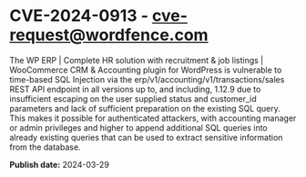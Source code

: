 # CVE-2024-0913 - cve-request@wordfence.com

The WP ERP | Complete HR solution with recruitment & job listings | WooCommerce CRM & Accounting plugin for WordPress is vulnerable to time-based SQL Injection via the erp/v1/accounting/v1/transactions/sales REST API endpoint in all versions up to, and including, 1.12.9 due to insufficient escaping on the user supplied status and customer_id parameters and lack of sufficient preparation on the existing SQL query.  This makes it possible for authenticated attackers, with accounting manager or admin privileges and higher to append additional SQL queries into already existing queries that can be used to extract sensitive information from the database.

**Publish date:** 2024-03-29
